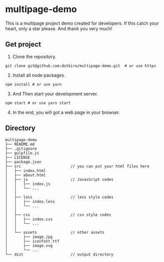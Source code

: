 # multipage-demo

This is a multipage project demo created for developers.
If this catch your heart, only a star please.
And thank you very much!

## Get project

1. Clone the repository.
``` shell
git clone git@github.com:dotkiro/multipage-demo.git  # or use https
```

2. Install all node packages.
``` shell
npm install # or use yarn
```

3. And Then start your development server.
``` shell
npm start # or use yarn start
```

4. In the end, you will got a web page in your browser.

## Directory

```
multipage-demo
├── README.md
├── .gitignore
├── gulpfile.js
├── LICENSE
├── package.json
├── src                      // you can put your html files here
│   ├── index.html
│   ├── about.html
│   ├── js                   // JavasSript codes
│   │   ├── index.js
│   │   └── ...
│   │
│   ├── less                 // less style codes
│   │   ├── index.less
│   │   └── ...
│   │
│   ├── css                  // css style codes
│   │   ├── index.css
│   │   └── ...
│   │
│   └── assets               // other assets
│       ├── image.jpg
│       ├── iconfont.ttf
│       ├── image.svg
│       └── ...
└── dist                     // output directory
```

